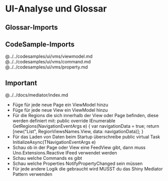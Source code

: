 # UI-Analyse und Glossar

## Glossar-Imports

## CodeSample-Imports
@../../codesamples/ui/vms/viewmodel.md
@../../codesamples/ui/vms/command.md
@../../codesamples/ui/vms/property.md

## Important
@../../docs/mediator/index.md

- Füge für jede neue Page ein ViewModel hinzu
- Füge für jede neue View ein ViewModel hinzu
- Für die Regions die sich innerhalb der View oder Page befinden, diese werden definiert mit:
    public override IEnumerable<RegionModel> GetRegions(NavigationEventArgs e)
    {
        var navigationData = true;
        return [new("List", RegionViewsNames.View, data: navigationData)];
    }
- Für das Laden von Daten beim Startup überschreibe public virtual Task InitializeAsync(TNavigationEventArgs e)
- Schau ob in der Page oder View eine FeedView gibt, dann muss Uno.Extensions.Reactive IFeed verwendet werden
- Schau welche Commands es gibt
- Schau welche Properties NotifyPropertyChanged sein müssen
- Für jede andere Logik die gebraucht wird MUSST du das Shiny Mediator Pattern verwenden
